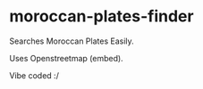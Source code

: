 # moroccan-plates-finder
Searches Moroccan Plates Easily.

Uses Openstreetmap (embed).

Vibe coded :/
